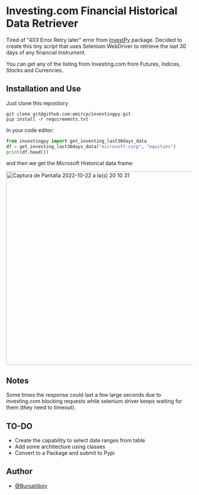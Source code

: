 
# Investing.com Financial Historical Data Retriever

Tired of "403 Error Retry later" error from [InvestPy](https://github.com/alvarobartt/investpy) package. Decided to create this tiny script that uses Selenium WebDriver to retrieve the last 30 days of any financial Instrument.

You can get any of the listing from Investing.com from Futures, Indices, Stocks and Currencies.



## Installation and Use

Just clone this repostiory

```
git clone git@github.com:amircp/investingpy.git
pip install -r requirements.txt
```  

In your code editor:

```python
from investingpy import get_investing_last30days_data
df = get_investing_last30days_data("microsoft-corp", "equities")
print(df.head())
```

and then we get the Microsoft Historical data frame:

<img width="523" alt="Captura de Pantalla 2022-10-22 a la(s) 20 10 31" src="https://user-images.githubusercontent.com/495849/197368427-93df6c81-2e16-4f0a-8fc4-55b58634fbf7.png">


## Notes
Some times the response could last a few large seconds due to investing.com blocking requests while selenium driver keeps waiting for them (they need to timeout).

## TO-DO

- Create the capability to select date ranges from table
- Add some architecture using classes
- Convert to a Package and submit to Pypi

## Author

- [@Bursatilboy](https://www.twitter.com/Bursatilboy)

